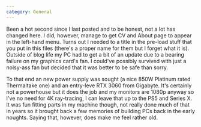 ```yaml
---
category: General
---
```

Been a hot second since I last posted and to be honest, not a lot has changed here. I did, however, manage to get CV and About page to appear in the left-hand menu. Turns out I needed to a title in the pre-load stuff that you put in this files (there's a proper name for them but I forget what it is). Outside of blog life my PC had to get a bit of an update due to a bearing failure on my graphics card's fan. I could've possibly survived with just a noisy-ass fan but decided that it was better to be safe than sorry.

To that end an new power supply was sought (a nice 850W Platinum rated Thermaltake one) and an entry-leve RTX 3060 from Gigabyte. It's certainly not a powerhouse but it does the job and my monitors are 1080p anyway so I've no need for 4K ray-tracing, I can leave that up to the PS5 and Series X. It was fun fitting parts in my machine though, not really done much of that in years so it brought back a few memories of building PCs back in the early noughts. Saying that, however, does make me feel rather old.